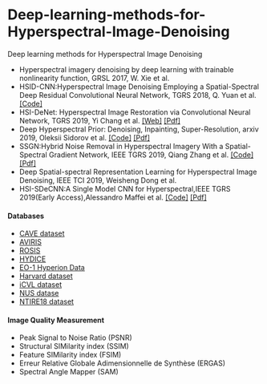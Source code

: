 # Deep-learning-methods-for-Hyperspectral-Image-Denoising
Deep learning methods for Hyperspectral Image Denoising

- Hyperspectral imagery denoising by deep learning with trainable nonlinearity function, GRSL 2017, W. Xie et al.
- HSID-CNN:Hyperspectral Image Denoising Employing a Spatial-Spectral Deep Residual Convolutional Neural Network, TGRS 2018, Q. Yuan et al. [[Code]](https://github.com/WHUQZhang/HSID-CNN)
- HSI-DeNet: Hyperspectral Image Restoration via Convolutional Neural Network, TGRS 2019, Yi Chang et al. [[Web]](http://www.escience.cn/people/changyi/index.html) [[Pdf]](http://www.escience.cn/system/download/100951)
- Deep Hyperspectral Prior: Denoising, Inpainting, Super-Resolution, arxiv 2019, Oleksii Sidorov et al. [[Code]](https://github.com/acecreamu/deep-hs-prior) [[Pdf]](https://arxiv.org/pdf/1902.00301)
- SSGN:Hybrid Noise Removal in Hyperspectral Imagery With a Spatial-Spectral Gradient Network, IEEE TGRS 2019, Qiang Zhang et al. [[Code]](https://github.com/WHUQZhang/SSGN) [[Pdf]](https://arxiv.org/pdf/1810.00495)
- Deep Spatial-spectral Representation Learning for Hyperspectral Image Denoising, IEEE TCI 2019, Weisheng Dong et al. 
- HSI-SDeCNN:A Single Model CNN for Hyperspectral,IEEE TGRS 2019(Early Access),Alessandro Maffei et al. [[Code]](https://github.com/mhaut/HSI-SDeCNN) [[Pdf]](https://doi.org/10.1109/TGRS.2019.2952062)


#### Databases 
- [CAVE dataset](http://www.cs.columbia.edu/CAVE/databases/multispectral/)
- [AVIRIS](http://www.ehu.eus/ccwintco/index.php/Hyperspectral_Remote_Sensing_Scenes)
- [ROSIS](http://lesun.weebly.com/hyperspectral-data-set.html)
- [HYDICE](https://www.erdc.usace.army.mil/Media/Fact-Sheets/Fact-Sheet-Article-View/Article/610433/hypercube/)
- [EO-1 Hyperion Data](https://lta.cr.usgs.gov/ALI)
- [Harvard dataset](http://vision.seas.harvard.edu/hyperspec/explore.html)
- [iCVL dataset](http://icvl.cs.bgu.ac.il/hyperspectral/)
- [NUS datase](https://sites.google.com/site/hyperspectralcolorimaging/dataset/general-scenes)
- [NTIRE18 dataset](http://www.vision.ee.ethz.ch/ntire18/)


#### Image Quality Measurement 
- Peak Signal to Noise Ratio (PSNR)
- Structural SIMilarity index (SSIM)
- Feature SIMilarity index (FSIM)
- Erreur Relative Globale Adimensionnelle de Synthèse (ERGAS)
- Spectral Angle Mapper (SAM)
